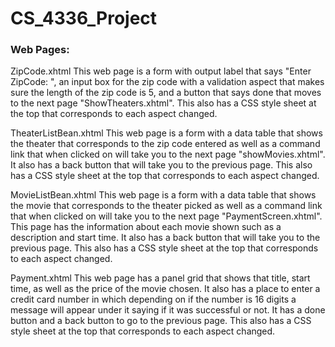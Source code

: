 # CS_4336_Project

### Web Pages:

ZipCode.xhtml
This web page is a form with output label that says "Enter ZipCode: ", an input box for the zip code with a validation aspect
that makes sure the length of the zip code is 5, and a button that says done that moves to the next page "ShowTheaters.xhtml". This 
also has a CSS style sheet at the top that corresponds to each aspect changed.

TheaterListBean.xhtml
This web page is a form with a data table that shows the theater that corresponds to the zip code entered as well as a command
link that when clicked on will take you to the next page "showMovies.xhtml". It also has a back button that will take you to the 
previous page. This also has a CSS style sheet at the top that corresponds to each aspect changed.

MovieListBean.xhtml
This web page is a form with a data table that shows the movie that corresponds to the theater picked as well as a command
link that when clicked on will take you to the next page "PaymentScreen.xhtml". This page has the information about each
movie shown such as a description and start time. It also has a back button that will take you to the previous page. 
This also has a CSS style sheet at the top that corresponds to each aspect changed.

Payment.xhtml
This web page has a panel grid that shows that title, start time, as well as the price of the movie chosen. It also has a place
to enter a credit card number in which depending on if the number is 16 digits a message will appear under it saying if it was
successful or not. It has a done button and a back button to go to the previous page. This also has a CSS style sheet at the top
that corresponds to each aspect changed.
